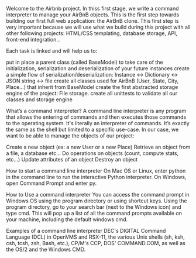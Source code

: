 Welcome to the Airbnb project. In thiss first stage, we write a command interpreter to manage your AirBnB objects. This is the first step towards building our first full web application: the AirBnB clone. This first step is very important because we will use what we build during this project with all other following projects: HTML/CSS templating, database storage, API, front-end integration…

Each task is linked and will help us to:

put in place a parent class (called BaseModel) to take care of the initialization, serialization and deserialization of your future instances
create a simple flow of serialization/deserialization: Instance <-> Dictionary <-> JSON string <-> file
create all classes used for AirBnB (User, State, City, Place…) that inherit from BaseModel
create the first abstracted storage engine of the project: File storage.
create all unittests to validate all our classes and storage engine


What’s a command interpreter?
A command line interpreter is any program that allows the entering of commands and then executes those commands to the operating system. It's literally an interpreter of commands.
It’s exactly the same as the shell but limited to a specific use-case. In our case, we want to be able to manage the objects of our project:

Create a new object (ex: a new User or a new Place)
Retrieve an object from a file, a database etc…
Do operations on objects (count, compute stats, etc…)
Update attributes of an object
Destroy an object

How to start a command line interpreter
On Mac OS or Linux, enter python in the command line to run the interactive Python interpreter. On Windows, open Command Prompt and enter py. 

How to Use a command interpreter
You can access the command prompt in Windows OS using the program directory or using shortcut keys. Using the program directory, go to your search bar (next to the Windows icon) and type cmd. This will pop up a list of all the command prompts available on your machine, including the default windows cmd.

Examples of a command line interpreter
 DEC's DIGITAL Command Language (DCL) in OpenVMS and RSX-11, the various Unix shells (sh, ksh, csh, tcsh, zsh, Bash, etc.), CP/M's CCP, DOS' COMMAND.COM, as well as the OS/2 and the Windows CMD.
